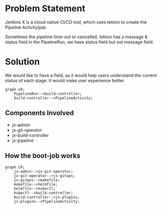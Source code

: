 # Problem Statement

Jenkins X is a cloud native CI/CD tool, which uses tekton to create the  Pipeline Activity(pa).

Sometimes the pipeline time-out or cancelled, tekton has a message & status field in the PipelineRun, we have status field but not message field.

# Solution

We would like to have a field, as it would help users understand the current status of each stage. It would make user experience better.

```mermaid
graph LR;
    PipelineRun-->build-controller;
    build-controller-->PipelineActivity;
```

## Components Involved
- jx-admin
- jx-git-operator
- jx-build-controller
- jx-pipeline

## How the boot-job works

```mermaid
graph LR;
    jx-admin-->jx-git-operator;
    jx-git-operator-->jx-gitops;
    jx-gitops-->makefile;
    makefile-->helmfile;
    helmfile-->kubectl;
    kubectl-->build-controller;
    build-controller-->jx-plugins;
    jx-plugins-->PipelineActivity;
```




